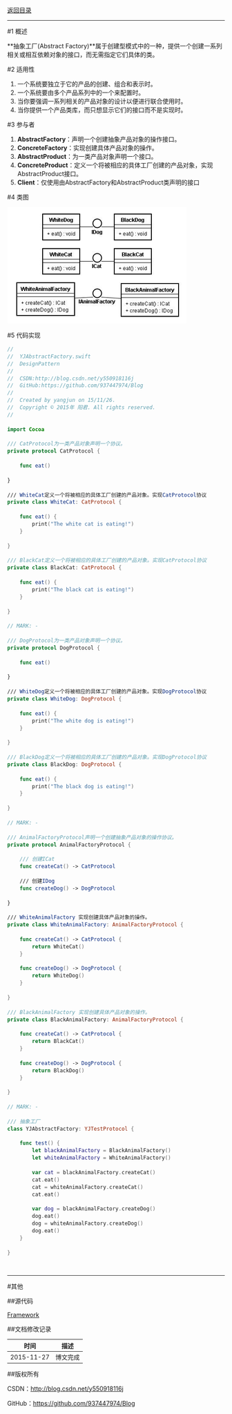 [返回目录](https://github.com/937447974/Blog/blob/master/架构设计/23设计模式之目录.md)

----------

#1 概述

**抽象工厂(Abstract Factory)**属于创建型模式中的一种，提供一个创建一系列相关或相互依赖对象的接口，而无需指定它们具体的类。

#2 适用性

1. 一个系统要独立于它的产品的创建、组合和表示时。
2. 一个系统要由多个产品系列中的一个来配置时。
3. 当你要强调一系列相关的产品对象的设计以便进行联合使用时。
4. 当你提供一个产品类库，而只想显示它们的接口而不是实现时。

#3 参与者

1. **AbstractFactory**：声明一个创建抽象产品对象的操作接口。
2. **ConcreteFactory**：实现创建具体产品对象的操作。
3. **AbstractProduct**：为一类产品对象声明一个接口。
4. **ConcreteProduct**：定义一个将被相应的具体工厂创建的产品对象，实现AbstractProduct接口。
5. **Client**：仅使用由AbstractFactory和AbstractProduct类声明的接口

#4 类图

![](https://raw.githubusercontent.com/937447974/Blog/master/Resources/2015112702.png)

#5 代码实现

```swift
//
//  YJAbstractFactory.swift
//  DesignPattern
//
//  CSDN:http://blog.csdn.net/y550918116j
//  GitHub:https://github.com/937447974/Blog
//
//  Created by yangjun on 15/11/26.
//  Copyright © 2015年 阳君. All rights reserved.
//

import Cocoa

/// CatProtocol为一类产品对象声明一个协议。
private protocol CatProtocol {
    
    func eat()
    
}

/// WhiteCat定义一个将被相应的具体工厂创建的产品对象。实现CatProtocol协议
private class WhiteCat: CatProtocol {
    
    func eat() {
        print("The white cat is eating!")
    }
    
}

/// BlackCat定义一个将被相应的具体工厂创建的产品对象。实现CatProtocol协议
private class BlackCat: CatProtocol {
    
    func eat() {
        print("The black cat is eating!")
    }
    
}

// MARK: -

/// DogProtocol为一类产品对象声明一个协议。
private protocol DogProtocol {
    
    func eat()
    
}

/// WhiteDog定义一个将被相应的具体工厂创建的产品对象。实现DogProtocol协议
private class WhiteDog: DogProtocol {
    
    func eat() {
        print("The white dog is eating!")
    }
    
}

/// BlackDog定义一个将被相应的具体工厂创建的产品对象。实现DogProtocol协议
private class BlackDog: DogProtocol {
    
    func eat() {
        print("The black dog is eating!")
    }
    
}

// MARK: -

/// AnimalFactoryProtocol声明一个创建抽象产品对象的操作协议。
private protocol AnimalFactoryProtocol {
    
    /// 创建ICat
    func createCat() -> CatProtocol
    
    /// 创建IDog
    func createDog() -> DogProtocol
    
}

/// WhiteAnimalFactory 实现创建具体产品对象的操作。
private class WhiteAnimalFactory: AnimalFactoryProtocol {
    
    func createCat() -> CatProtocol {
        return WhiteCat()
    }
    
    func createDog() -> DogProtocol {
        return WhiteDog()
    }
    
}

/// BlackAnimalFactory 实现创建具体产品对象的操作。
private class BlackAnimalFactory: AnimalFactoryProtocol {
    
    func createCat() -> CatProtocol {
        return BlackCat()
    }
    
    func createDog() -> DogProtocol {
        return BlackDog()
    }
    
}

// MARK: -

/// 抽象工厂
class YJAbstractFactory: YJTestProtocol {

    func test() {
        let blackAnimalFactory = BlackAnimalFactory()
        let whiteAnimalFactory = WhiteAnimalFactory()
        
        var cat = blackAnimalFactory.createCat()
        cat.eat()
        cat = whiteAnimalFactory.createCat()
        cat.eat()
        
        var dog = blackAnimalFactory.createDog()
        dog.eat()
        dog = whiteAnimalFactory.createDog()
        dog.eat()
    }
    
}
```

&#160;

----------

#其他

##源代码

[Framework](https://github.com/937447974/Framework)

##文档修改记录

| 时间 | 描述 |
| ---- | ---- |
| 2015-11-27 | 博文完成 |

##版权所有

CSDN：http://blog.csdn.net/y550918116j

GitHub：https://github.com/937447974/Blog